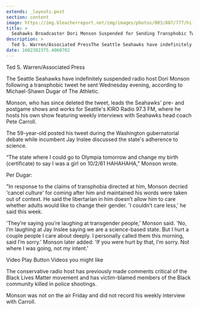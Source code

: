 ```yaml
--- 
extends: _layouts.post 
section: content 
image: https://img.bleacherreport.net/img/images/photos/003/887/777/hi-res-6d99cc2ee855cfc9c5b0ba724ef77bb2_crop_exact.jpg?w=1200&h=1200&q=75 
title: > 
  Seahawks Broadcaster Dori Monson Suspended for Sending Transphobic Tweet 
description: > 
  Ted S. Warren/Associated PressThe Seattle Seahawks have indefinitely suspended radio host Dori Monson following a transphobic tweet he sent Wednesday evening, according to Michael-Shawn Dugar of The Athletic.'No, I’m laughing at Jay Inslee saying we are a science-based state.I personally called them this morning, said I’m sorry.'Monson later added: 'If you were hurt by that, I’m sorry.Monson was not on the air Friday and did not record his weekly interview with Carroll. 
date: 1602302375.4060702 
--- 
```

Ted S. Warren/Associated Press

The Seattle Seahawks have indefinitely suspended radio host Dori Monson following a transphobic tweet he sent Wednesday evening, according to Michael-Shawn Dugar of The Athletic.

Monson, who has since deleted the tweet, leads the Seahawks' pre- and postgame shows and works for Seattle's KIRO Radio 97.3 FM, where he hosts his own show featuring weekly interviews with Seahawks head coach Pete Carroll.

The 59-year-old posted his tweet during the Washington gubernatorial debate while incumbent Jay Inslee discussed the state's adherence to science.

“The state where I could go to Olympia tomorrow and change my birth (certificate) to say I was a girl on 10/2/61 HAHAHAHA," Monson wrote.

Per Dugar:

"In response to the claims of transphobia directed at him, Monson decried 'cancel culture' for coming after him and maintained his words were taken out of context. He said the libertarian in him doesn’t allow him to care whether adults would like to change their gender. 'I couldn’t care less,' he said this week.

'They’re saying you’re laughing at transgender people,' Monson said. 'No, I’m laughing at Jay Inslee saying we are a science-based state. But I hurt a couple people I care about deeply. I personally called them this morning, said I’m sorry.' Monson later added: 'If you were hurt by that, I’m sorry. Not where I was going, not my intent.'

Video Play Button Videos you might like

The conservative radio host has previously made comments critical of the Black Lives Matter movement and has victim-blamed members of the Black community killed in police shootings.

Monson was not on the air Friday and did not record his weekly interview with Carroll.